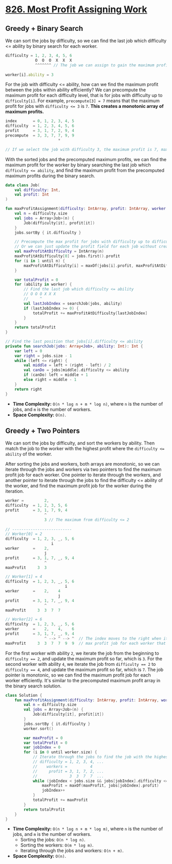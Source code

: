 # [826. Most Profit Assigning Work](https://leetcode.com/problems/most-profit-assigning-work/description/)

## Greedy + Binary Search
We can sort the jobs by difficulty, so we can find the last job which difficulty <= ability by binary search for each worker.

```js
difficulty = 1, 2, 3, 4, 5, 6
             O  O  O  X  X  X
             ^^^^^^^ // The job we can assign to gain the maximum profit
                     
worker[i].ability = 3
```

For the job with difficulty <= ability, how can we find the maximum profit between the jobs within ability efficiently? We can precompute the maximum profit for each difficulty level, that is for jobs with difficulty up to `difficulty[i]`. For example, `precompute[3] = 7` means that the maximum profit for jobs with `difficulty <= 3` is `7`. **This creates a monotonic array of maximum profits.**

```js
index       = 0, 1, 2, 3, 4, 5
difficulty  = 1, 2, 3, 4, 5, 6
profit      = 3, 1, 7, 2, 9, 4
precompute  = 3, 3, 7, 7, 9, 9
                       *

// If we select the job with difficulty 3, the maximum profit is 7, max(3, 1, 7, 2) = 7
```

With the sorted jobs and the precomputed maximum profits, we can find the maximum profit for the worker by binary searching the last job which `difficulty <= ability`, and find the maximum profit from the precomputed maximum profits during the binary search.

```kotlin
data class Job(
    val difficulty: Int,
    val profit: Int
)

fun maxProfitAssignment(difficulty: IntArray, profit: IntArray, worker: IntArray): Int {
    val n = difficulty.size
    val jobs = Array<Job>(n) {
        Job(difficulty[it], profit[it])
    }
    jobs.sortBy { it.difficulty }

    // Precompute the max profit for jobs with difficulty up to difficulty[i]
    // Or we can just update the profit field for each job without creating a new array.
    val maxProfitAtDifficulty = IntArray(n)
    maxProfitAtDifficulty[0] = jobs.first().profit
    for (i in 1 until n) {
        maxProfitAtDifficulty[i] = maxOf(jobs[i].profit, maxProfitAtDifficulty[i - 1])
    }

    var totalProfit = 0
    for (ability in worker) {
        // Find the last job which difficulty <= ability
        // O O O X X X
        //     ^
        val lastJobIndex = searchJob(jobs, ability)
        if (lastJobIndex >= 0) {
            totalProfit += maxProfitAtDifficulty[lastJobIndex]
        }
    }
    return totalProfit
}

// Find the last position that jobs[i].difficulty <= ability
private fun searchJob(jobs: Array<Job>, ability: Int): Int {
    var left = 0
    var right = jobs.size - 1
    while (left <= right) {
        val middle = left + (right - left) / 2
        val canDo = jobs[middle].difficulty <= ability
        if (canDo) left = middle + 1
        else right = middle - 1
    }
    return right
}
```

* **Time Complexity:** `O(n * log n + m * log n)`, where `n` is the number of jobs, and `m` is the number of workers.
* **Space Complexity:** `O(n)`.

## Greedy + Two Pointers
We can sort the jobs by difficulty, and sort the workers by ability. Then match the job to the worker with the highest profit where the `difficulty <= ability` of the worker.

After sorting the jobs and workers, both arrays are monotonic, so we can iterate through the jobs and workers via two pointers to find the maximum profit job for each worker. One pointer to iterate through the workers, and another pointer to iterate through the jobs to find the difficulty <= ability of the worker, and find the maximum profit job for the worker during the iteration.

```js
worker =         2,
difficulty  = 1, 2, 3, 5, 6
profit      = 3, 1, 7, 9, 4
                 ^     
                 3 // The maximum from difficulty <= 2     
                 
// --------------------------
// Worker[0] = 2
difficulty  = 1, 2, 3, _, 5, 6
                    i
worker      =    2,
                 j 
profit      = 3, 1, 7, _, 9, 4
                 ^ 
maxProfit     3  3

// Worker[1] = 4
difficulty  = 1, 2, 3, _, 5, 6
                          i
worker      =    2,    4
                       j 
profit      = 3, 1, 7, _, 9, 4
                 ^  
maxProfit     3  3  7  7

// Worker[2] = 6
difficulty  = 1, 2, 3, _, 5, 6
worker      =    2,    4,    6
profit      = 3, 1, 7, _, 9, 4
                 ^ --> ^ --> ^  // The index moves to the right when iterating each worker, it's monotonic.
maxProfit     3  3  7  7  9  9  // max profit job for each worker that can do the job
```

For the first worker with ability `2`, we iterate the job from the beginning to `difficulty == 2`, and update the maximum profit so far, which is `3`. For the second worker with ability `4`, we iterate the job from `difficulty == 2` to `difficulty == 4`, and update the maximum profit so far, which is `7`. The job pointer is monotonic, so we can find the maximum profit job for each worker efficiently. It's similar to the precomputed maximum profit array in the binary search solution.

```kotlin
class Solution {
    fun maxProfitAssignment(difficulty: IntArray, profit: IntArray, worker: IntArray): Int {
        val n = difficulty.size
        val jobs = Array<Job>(n) {
            Job(difficulty[it], profit[it])
        }
        jobs.sortBy { it.difficulty }
        worker.sort()

        var maxProfit = 0
        var totalProfit = 0
        var jobIndex = 0
        for (i in 0 until worker.size) {
            // Iterate through the jobs to find the job with the highest profit that the worker can do, the job is monotonic now.
            // difficulty = 1, 2, 3, 4, ...
            //    workers =          4
            //     profit = 3, 1, 7, 2, ...
            //              3  3  7  7  ...
            while (jobIndex < jobs.size && jobs[jobIndex].difficulty <= worker[i]) {
                maxProfit = maxOf(maxProfit, jobs[jobIndex].profit)
                jobIndex++
            }
            totalProfit += maxProfit
        }
        return totalProfit
    }
}
```

* **Time Complexity:** `O(n * log n + m * log m)`, where `n` is the number of jobs, and `m` is the number of workers.
    * Sorting the jobs: `O(n * log n)`.
    * Sorting the workers: `O(m * log m)`.
    * Iterating through the jobs and workers: `O(n + m)`.
* **Space Complexity:** `O(n)`.